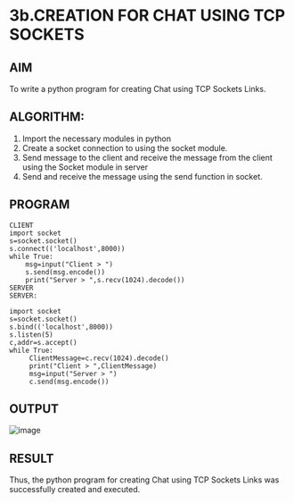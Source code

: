 # 3b.CREATION FOR CHAT USING TCP SOCKETS
## AIM
To write a python program for creating Chat using TCP Sockets Links.
## ALGORITHM:
1. Import the necessary modules in python
2. Create a socket connection to using the socket module.
3. Send message to the client and receive the message from the client using the Socket module in
 server
4. Send and receive the message using the send function in socket.
## PROGRAM
~~~
CLIENT
import socket 
s=socket.socket() 
s.connect(('localhost',8000)) 
while True: 
    msg=input("Client > ") 
    s.send(msg.encode()) 
    print("Server > ",s.recv(1024).decode())
SERVER
SERVER: 
 
import socket 
s=socket.socket() 
s.bind(('localhost',8000)) 
s.listen(5) 
c,addr=s.accept() 
while True: 
     ClientMessage=c.recv(1024).decode()
     print("Client > ",ClientMessage) 
     msg=input("Server > ") 
     c.send(msg.encode())
~~~
## OUTPUT
![image](https://github.com/RakshithaK11/3b_CHAT_USING_TCP_SOCKETS/assets/139336455/0fe4a326-59a7-4910-95b7-42b5a489fc7c)

## RESULT
Thus, the python program for creating Chat using TCP Sockets Links was successfully 
created and executed.
